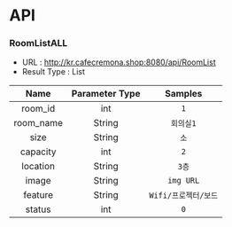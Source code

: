 # API

### RoomListALL
- URL : http://kr.cafecremona.shop:8080/api/RoomList
- Result Type : List

|   Name     | Parameter Type    | Samples|
| :----------: | :---------------------: |  :---------------------: |
|   room_id  | int| `1`
| room_name |String| `회의실1`
|   size  |String| `소`
|   capacity | int | `2`
| location | String | `3층`
| image | String | `img URL`
| feature | String | `Wifi/프로젝터/보드`
| status | int | `0`